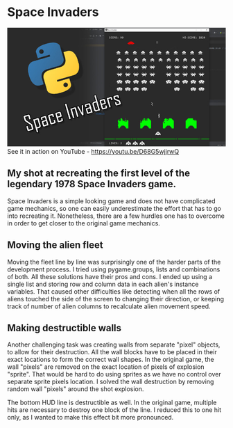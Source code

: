 # Space Invaders
<a href="https://youtu.be/D68G5wjjrwQ"><img src="static/img/space_invaders_cover.jpg" /></a>
See it in action on YouTube - <a href="https://youtu.be/D68G5wjjrwQ">https://youtu.be/D68G5wjjrwQ</a>

## My shot at recreating the first level of the legendary 1978 Space Invaders game.
Space Invaders is a simple looking game and does not have complicated game mechanics, so one can easily underestimate the effort that has to go into recreating it.
Nonetheless, there are a few hurdles one has to overcome in order to get closer to the original game mechanics.

## Moving the alien fleet
Moving the fleet line by line was surprisingly one of the harder parts of the development process.
I tried using pygame.groups, lists and combinations of both. All these solutions have their pros and cons. 
I ended up using a single list and storing row and column data in each alien's instance variables.
That caused other difficulties like detecting when all the rows of aliens touched the side of the screen to changing their direction, or keeping track of number of alien columns to recalculate alien movement speed.

## Making destructible walls
Another challenging task was creating walls from separate "pixel" objects, to allow for their destruction.
All the wall blocks have to be placed in their exact locations to form the correct wall shapes.
In the original game, the wall "pixels" are removed on the exact location of pixels of explosion "sprite".
That would be hard to do using sprites as we have no control over separate sprite pixels location.
I solved the wall destruction by removing random wall "pixels" around the shot explosion.

The bottom HUD line is destructible as well. In the original game, multiple hits are necessary to destroy one block of the line.
I reduced this to one hit only, as I wanted to make this effect bit more pronounced.

